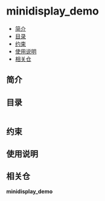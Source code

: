 # minidisplay\_demo

-   [简介]()
-   [目录]()
-   [约束]()
-   [使用说明]()
-   [相关仓]()

## 简介<a name=""></a>



## 目录<a name=""></a>

```

```

## 约束<a name=""></a>


## 使用说明<a name=""></a>


## 相关仓<a name=""></a>


**minidisplay\_demo**


